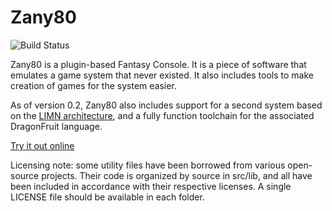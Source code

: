 # Zany80

![Build Status](https://travis-ci.org/Zany80/Zany80.svg?branch=master "Build status from Travis CI")

Zany80 is a plugin-based Fantasy Console. It is a piece of software that
emulates a game system that never existed. It also includes tools to make
creation of games for the system easier.

As of version 0.2, Zany80 also includes support for a second system based on the
[LIMN architecture](https://github.com/limnarch), and a fully function toolchain
for the associated DragonFruit language.

[Try it out online](https://zany80.github.io/native/emscripten/)

Licensing note: some utility files have been borrowed from various open-source
projects. Their code is organized by source in src/lib, and all have been
included in accordance with their respective licenses. A single LICENSE file
should be available in each folder.
